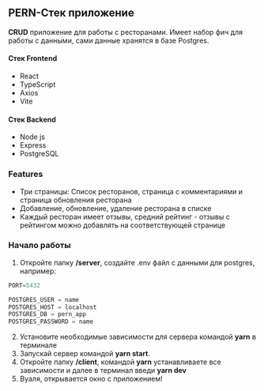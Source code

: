 ## PERN-Стек приложение 
__CRUD__ приложение для работы с ресторанами. Имеет набор фич для работы c данными, сами данные хранятся в базе Postgres.

#### Стек Frontend
- React
- TypeScript
- Axios
- Vite 
#### Стек Backend
- Node js
- Express
- PostgreSQL
  
### Features
- Три страницы: Список ресторанов, страница с комментариями и страница обновления ресторана
- Добавление, обновление, удаление ресторана в списке
- Каждый ресторан имеет отзывы, средний рейтинг - отзывы с рейтингом можно добавлять на соответствующей странице

### Начало работы
1. Откройте папку __/server__, создайте .env файл с данными для postgres, например:
```js
PORT=5432

POSTGRES_USER = name
POSTGRES_HOST = localhost
POSTGRES_DB = pern_app
POSTGRES_PASSWORD = name
```
2. Установите необходимые зависимости для сервера командой __yarn__ в терминале
3. Запускай сервер командой __yarn start__.
4.  Откройте папку __/client__, командой __yarn__ устанавливаете все зависимости и далее в терминал введи __yarn dev__
5.  Вуаля, открывается окно с приложением!
